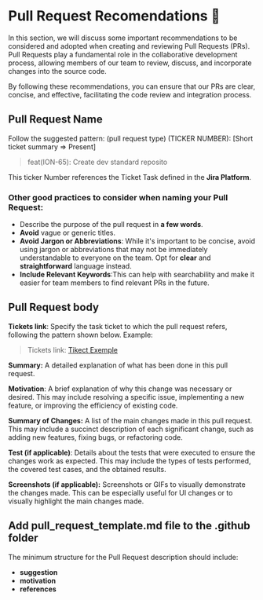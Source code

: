 # Pull Request Recomendations 🚀
In this section, we will discuss some important recommendations to be considered and adopted when creating and reviewing Pull Requests (PRs). Pull Requests play a fundamental role in the collaborative development process, allowing members of our team to review, discuss, and incorporate changes into the source code.

By following these recommendations, you can ensure that our PRs are clear, concise, and effective, facilitating the code review and integration process.

## Pull Request Name
  Follow the suggested pattern: (pull request type) (TICKER NUMBER): [Short ticket summary => Present]

> feat(ION-65): Create dev standard reposito

This ticker Number references the Ticket Task defined in the **Jira Platform**.
  ### Other   good practices to consider when naming your Pull Request:
 - Describe the purpose of the pull request in **a few words**.
 - **Avoid** vague or generic titles.
 - **Avoid Jargon or Abbreviations**: While it's important to be concise, avoid using jargon or abbreviations that may not be immediately understandable to everyone on the team. Opt for **clear** and **straightforward** language instead.
- **Include Relevant Keywords**:This can help with searchability and make it easier for team members to find relevant PRs in the future.

## Pull Request body
**Tickets link**: 
  Specify the task ticket to which the pull request refers, following the pattern shown below.
Example:

> Tickets link: [Tikect Exemple](https://google.com)

  **Summary:** A detailed explanation of what has been done in this pull request. 

**Motivation**: A brief explanation of why this change was necessary or desired. This may include resolving a specific issue, implementing a new feature, or improving the efficiency of existing code. 

**Summary of Changes:** 
A list of the main changes made in this pull request. This may include a succinct description of each significant change, such as adding new features, fixing bugs, or refactoring code.

  **Test (if applicable)**:
Details about the tests that were executed to ensure the changes work as expected. This may include the types of tests performed, the covered test cases, and the obtained results.

 **Screenshots (if applicable):**
Screenshots or GIFs to visually demonstrate the changes made. This can be especially useful for UI changes or to visually highlight the main changes made.

##   Add pull_request_template.md file to the .github folder
The minimum structure for the Pull Request description should include:
- **suggestion** 
- **motivation** 
- **references**
